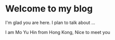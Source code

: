 # Welcome to my blog

I'm glad you are here. I plan to talk about ...

I am Mo Yu Hin from Hong Kong, Nice to meet you
